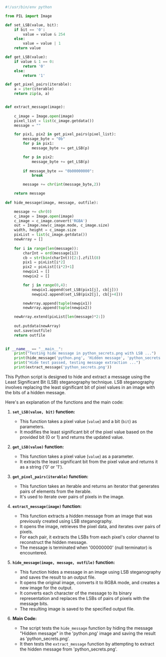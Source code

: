 ```python
#!/usr/bin/env python

from PIL import Image

def set_LSB(value, bit):
    if bit == '0':
        value = value & 254
    else:
        value = value | 1
    return value

def get_LSB(value):
    if value & 1 == 0:
        return '0'
    else:
        return '1'

def get_pixel_pairs(iterable):
    a = iter(iterable)
    return zip(a, a)


def extract_message(image):
 
    c_image = Image.open(image)
    pixel_list = list(c_image.getdata())
    message = ""

    for pix1, pix2 in get_pixel_pairs(pixel_list):
        message_byte = "0b"
        for p in pix1:
            message_byte += get_LSB(p)

        for p in pix2:
            message_byte += get_LSB(p)
            
        if message_byte == "0b00000000":
            break

        message += chr(int(message_byte,2))

    return message
    
def hide_message(image, message, outfile):

    message += chr(0)
    c_image = Image.open(image)
    c_image = c_image.convert('RGBA')
    out = Image.new(c_image.mode, c_image.size)
    width, height = c_image.size
    pixList = list(c_image.getdata())
    newArray = []
    
    for i in range(len(message)):
        charInt = ord(message[i])
        cb = str(bin(charInt))[2:].zfill(8)
        pix1 = pixList[i*2]
        pix2 = pixList[(i*2)+1]
        newpix1 = []
        newpix2 = []

        for j in range(0,4):
            newpix1.append(set_LSB(pix1[j], cb[j]))
            newpix2.append(set_LSB(pix2[j], cb[j+4]))

        newArray.append(tuple(newpix1))
        newArray.append(tuple(newpix2))

    newArray.extend(pixList[len(message)*2:])
    
    out.putdata(newArray)
    out.save(outfile)
    return outfile   

	
if __name__ == "__main__":
    print("Testing hide message in python_secrets.png with LSB ...")
    print(hide_message('python.png', 'Hidden message', 'python_secrets.png'))
    print("Hide test passed, testing message extraction ...")
    print(extract_message('python_secrets.png'))
```

This Python script is designed to hide and extract a message using the Least Significant Bit (LSB) steganography technique. LSB steganography involves replacing the least significant bit of pixel values in an image with the bits of a hidden message.

Here's an explanation of the functions and the main code:

1. **`set_LSB(value, bit)` function:**
   - This function takes a pixel value (`value`) and a bit (`bit`) as parameters.
   - It modifies the least significant bit of the pixel value based on the provided bit (0 or 1) and returns the updated value.

2. **`get_LSB(value)` function:**
   - This function takes a pixel value (`value`) as a parameter.
   - It extracts the least significant bit from the pixel value and returns it as a string ('0' or '1').

3. **`get_pixel_pairs(iterable)` function:**
   - This function takes an iterable and returns an iterator that generates pairs of elements from the iterable.
   - It's used to iterate over pairs of pixels in the image.

4. **`extract_message(image)` function:**
   - This function extracts a hidden message from an image that was previously created using LSB steganography.
   - It opens the image, retrieves the pixel data, and iterates over pairs of pixels.
   - For each pair, it extracts the LSBs from each pixel's color channel to reconstruct the hidden message.
   - The message is terminated when '00000000' (null terminator) is encountered.

5. **`hide_message(image, message, outfile)` function:**
   - This function hides a message in an image using LSB steganography and saves the result to an output file.
   - It opens the original image, converts it to RGBA mode, and creates a new image for the output.
   - It converts each character of the message to its binary representation and replaces the LSBs of pairs of pixels with the message bits.
   - The resulting image is saved to the specified output file.

6. **Main Code:**
   - The script tests the `hide_message` function by hiding the message "Hidden message" in the 'python.png' image and saving the result as 'python_secrets.png'.
   - It then tests the `extract_message` function by attempting to extract the hidden message from 'python_secrets.png'.

